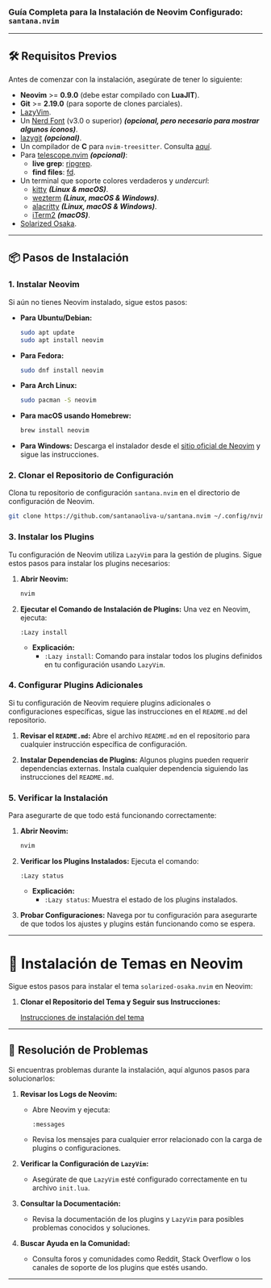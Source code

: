### **Guía Completa para la Instalación de Neovim Configurado: `santana.nvim`**

---

## 🛠️ **Requisitos Previos**

Antes de comenzar con la instalación, asegúrate de tener lo siguiente:

- **Neovim** >= **0.9.0** (debe estar compilado con **LuaJIT**).
- **Git** >= **2.19.0** (para soporte de clones parciales).
- [LazyVim](https://www.lazyvim.org/).
- Un [Nerd Font](https://www.nerdfonts.com/) (v3.0 o superior) **_(opcional, pero necesario para mostrar algunos íconos)_**.
- [lazygit](https://github.com/jesseduffield/lazygit) **_(opcional)_**.
- Un compilador de **C** para `nvim-treesitter`. Consulta [aquí](https://github.com/nvim-treesitter/nvim-treesitter#requirements).
- Para [telescope.nvim](https://github.com/nvim-telescope/telescope.nvim) **_(opcional)_**:
  - **live grep**: [ripgrep](https://github.com/BurntSushi/ripgrep).
  - **find files**: [fd](https://github.com/sharkdp/fd).
- Un terminal que soporte colores verdaderos y _undercurl_:
  - [kitty](https://github.com/kovidgoyal/kitty) **_(Linux & macOS)_**.
  - [wezterm](https://github.com/wez/wezterm) **_(Linux, macOS & Windows)_**.
  - [alacritty](https://github.com/alacritty/alacritty) **_(Linux, macOS & Windows)_**.
  - [iTerm2](https://iterm2.com/) **_(macOS)_**.
- [Solarized Osaka](https://github.com/santanaoliva-u/solarized-osaka.nvim).

---

## 📦 **Pasos de Instalación**

### 1. **Instalar Neovim**

Si aún no tienes Neovim instalado, sigue estos pasos:

- **Para Ubuntu/Debian:**

  ```bash
  sudo apt update
  sudo apt install neovim
  ```

- **Para Fedora:**

  ```bash
  sudo dnf install neovim
  ```

- **Para Arch Linux:**

  ```bash
  sudo pacman -S neovim
  ```

- **Para macOS usando Homebrew:**

  ```bash
  brew install neovim
  ```

- **Para Windows:**
  Descarga el instalador desde el [sitio oficial de Neovim](https://neovim.io/) y sigue las instrucciones.

### 2. **Clonar el Repositorio de Configuración**

Clona tu repositorio de configuración `santana.nvim` en el directorio de configuración de Neovim.

```bash
git clone https://github.com/santanaoliva-u/santana.nvim ~/.config/nvim
```

### 3. **Instalar los Plugins**

Tu configuración de Neovim utiliza `LazyVim` para la gestión de plugins. Sigue estos pasos para instalar los plugins necesarios:

1. **Abrir Neovim:**

   ```bash
   nvim
   ```

2. **Ejecutar el Comando de Instalación de Plugins:**
   Una vez en Neovim, ejecuta:

   ```vim
   :Lazy install
   ```

   - **Explicación:**
     - `:Lazy install`: Comando para instalar todos los plugins definidos en tu configuración usando `LazyVim`.

### 4. **Configurar Plugins Adicionales**

Si tu configuración de Neovim requiere plugins adicionales o configuraciones específicas, sigue las instrucciones en el `README.md` del repositorio.

1. **Revisar el `README.md`:**
   Abre el archivo `README.md` en el repositorio para cualquier instrucción específica de configuración.

2. **Instalar Dependencias de Plugins:**
   Algunos plugins pueden requerir dependencias externas. Instala cualquier dependencia siguiendo las instrucciones del `README.md`.

### 5. **Verificar la Instalación**

Para asegurarte de que todo está funcionando correctamente:

1. **Abrir Neovim:**

   ```bash
   nvim
   ```

2. **Verificar los Plugins Instalados:**
   Ejecuta el comando:

   ```vim
   :Lazy status
   ```

   - **Explicación:**
     - `:Lazy status`: Muestra el estado de los plugins instalados.

3. **Probar Configuraciones:**
   Navega por tu configuración para asegurarte de que todos los ajustes y plugins están funcionando como se espera.

---

# 🎨 **Instalación de Temas en Neovim**

Sigue estos pasos para instalar el tema `solarized-osaka.nvim` en Neovim:

1. **Clonar el Repositorio del Tema y Seguir sus Instrucciones:**

   [Instrucciones de instalación del tema](https://github.com/santanaoliva-u/solarized-osaka.nvim)

---

## 🔧 **Resolución de Problemas**

Si encuentras problemas durante la instalación, aquí algunos pasos para solucionarlos:

1. **Revisar los Logs de Neovim:**

   - Abre Neovim y ejecuta:
     ```vim
     :messages
     ```
   - Revisa los mensajes para cualquier error relacionado con la carga de plugins o configuraciones.

2. **Verificar la Configuración de `LazyVim`:**

   - Asegúrate de que `LazyVim` esté configurado correctamente en tu archivo `init.lua`.

3. **Consultar la Documentación:**

   - Revisa la documentación de los plugins y `LazyVim` para posibles problemas conocidos y soluciones.

4. **Buscar Ayuda en la Comunidad:**
   - Consulta foros y comunidades como Reddit, Stack Overflow o los canales de soporte de los plugins que estés usando.

---
